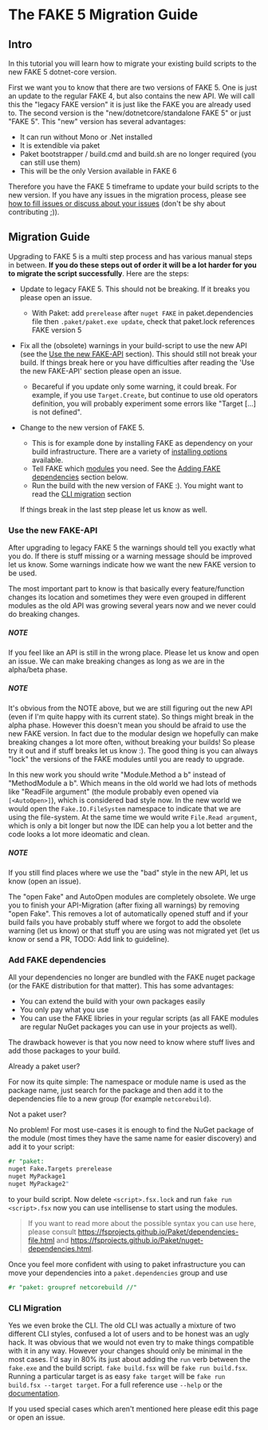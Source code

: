 # The FAKE 5 Migration Guide

## Intro

In this tutorial you will learn how to migrate your existing build scripts to the new FAKE 5 dotnet-core version.

First we want you to know that there are two versions of FAKE 5. One is just an update to the regular FAKE 4, but also contains the new API.
We will call this the "legacy FAKE version" it is just like the FAKE you are already used to. The second version is the "new/dotnetcore/standalone FAKE 5" or just "FAKE 5".
This "new" version has several advantages:

* It can run without Mono or .Net installed
* It is extendible via paket
* Paket bootstrapper / build.cmd and build.sh are no longer required (you can still use them)
* This will be the only Version available in FAKE 6

Therefore you have the FAKE 5 timeframe to update your build scripts to the new version. If you have any issues in the migration process, please see [how to fill issues or discuss about your issues](/contributing.html) (don't be shy about contributing ;)).

## Migration Guide

Upgrading to FAKE 5 is a multi step process and has various manual steps in between. **If you do these steps out of order it will be a lot harder for you to migrate the script successfully**. Here are the steps:

* Update to legacy FAKE 5. This should not be breaking. If it breaks you please open an issue.

  * With Paket: add `prerelease` after `nuget FAKE` in paket.dependencies file then `.paket/paket.exe update`, check that paket.lock references FAKE version 5 

* Fix all the (obsolete) warnings in your build-script to use the new API (see the [Use the new FAKE-API](#Use-the-new-FAKE-API) section).
  This should still not break your build. If things break here or you have difficulties after reading the 'Use the new FAKE-API' section
  please open an issue.
  * Becareful if you update only some warning, it could break. For example, if you use `Target.Create`, but continue to use old operators definition, you will probably experiment some errors like "Target [...] is not defined".  
* Change to the new version of FAKE 5.

  * This is for example done by installing FAKE as dependency on your build infrastructure.
    There are a variety of [installing options](fake-gettingstarted.html#Install-FAKE) available.
  * Tell FAKE which [modules](fake-fake5-modules.html) you need.
    See the [Adding FAKE dependencies](#Adding-FAKE-dependencies) section below.
  * Run the build with the new version of FAKE :). You might want to read the [CLI migration](#CLI-Migration) section

  If things break in the last step please let us know as well.

### Use the new FAKE-API

After upgrading to legacy FAKE 5 the warnings should tell you exactly what you do. If there is stuff missing or a warning message should be improved let us know.
Some warnings indicate how we want the new FAKE version to be used.

The most important part to know is that basically every feature/function changes its location and sometimes they were even grouped in different modules
as the old API was growing several years now and we never could do breaking changes.

<div class="alert alert-info">
    <h5>NOTE</h5>
    <p>If you feel like an API is still in the wrong place. Please let us know and open an issue. We can make breaking changes as long as we are in the alpha/beta phase.</p>
</div>

<div class="alert alert-info">
    <h5>NOTE</h5>
    <p>It's obvious from the NOTE above, but we are still figuring out the new API (even if I'm quite happy with its current state).
So things might break in the alpha phase. However this doesn't mean you should be afraid to use the new FAKE version.
In fact due to the modular design we hopefully can make breaking changes a lot more often, without breaking your builds!
So please try it out and if stuff breaks let us know :).
The good thing is you can always "lock" the versions of the FAKE modules until you are ready to upgrade.</p>
</div>

In this new work you should write "Module.Method a b" instead of "MethodModule a b". Which means in the old world we had lots of methods like
"ReadFile argument" (the module probably even opened via `[<AutoOpen>]`), which is considered bad style now.
In the new world we would open the `Fake.IO.FileSystem` namespace to indicate that we are using the file-system.
At the same time we would write `File.Read argument`, which is only a bit longer but now the IDE can help you a lot better and the code looks a lot more ideomatic and clean.

<div class="alert alert-info">
    <h5>NOTE</h5>
    <p>If you still find places where we use the "bad" style in the new API, let us know (open an issue).</p>
</div>

The "open Fake" and AutoOpen modules are completely obsolete. 
We urge you to finish your API-Migration (after fixing all warnings) by removing "open Fake".
This removes a lot of automatically opened stuff and if your build fails you have probably stuff where we forgot to add the obsolete warning (let us know) or that 
stuff you are using was not migrated yet (let us know or send a PR, TODO: Add link to guideline).

### Add FAKE dependencies

All your dependencies no longer are bundled with the FAKE nuget package (or the FAKE distribution for that matter). This has some advantages:

* You can extend the build with your own packages easily
* You only pay what you use
* You can use the FAKE libries in your regular scripts (as all FAKE modules are regular NuGet packages you can use in your projects as well).

The drawback however is that you now need to know where stuff lives and add those packages to your build.

 Already a paket user?

For now its quite simple: The namespace or module name is used as the package name, just search for the package and then
add it to the dependencies file to a new group (for example `netcorebuild`).

 Not a paket user?

No problem! For most use-cases it is enough to find the NuGet package of the module (most times they have the same name for easier discovery) and add it to your script: 

```fsharp
#r "paket:
nuget Fake.Targets prerelease
nuget MyPackage1
nuget MyPackage2"
```

to your build script. Now delete `<script>.fsx.lock` and run `fake run <script>.fsx` now you can use intellisense to start using the modules.

> If you want to read more about the possible syntax you can use here, please consult https://fsprojects.github.io/Paket/dependencies-file.html and https://fsprojects.github.io/Paket/nuget-dependencies.html.

Once you feel more confident with using to paket infrastructure you can move your dependencies into a `paket.dependencies` group and use

```fsharp
#r "paket: groupref netcorebuild //"
```

### CLI Migration

Yes we even broke the CLI. The old CLI was actually a mixture of two different CLI styles, confused a lot of users and to be honest was an ugly hack.
It was obvious that we would not even try to make things compatible with it in any way.
However your changes should only be minimal in the most cases. I'd say in 80% its just about adding the `run` verb between the `fake.exe` and the build script.
`fake build.fsx` will be `fake run build.fsx`. Running a particular target is as easy `fake target` will be `fake run build.fsx --target target`.
For a full reference use `--help` or the [documentation](fake-commandline.html).

If you used special cases which aren't mentioned here please edit this page or open an issue.
